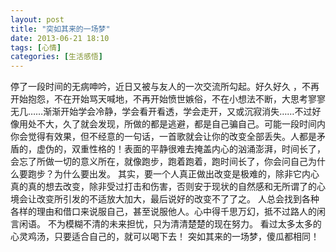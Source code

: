 ```yaml
---
layout: post
title: "突如其来的一场梦"
date: 2013-06-21 18:10
tags: [心情]
categories: [生活感悟]
---
```



停了一段时间的无病呻吟，近日又被与友人的一次交流所勾起。好久好久 ，不再开始抱怨，不在开始骂天喊地，不再开始愤世嫉俗，不在小想法不断，大思考寥寥无几……渐渐开始学会冷静，学会看开看透，学会走开，又或沉寂消失……不过好像用处不大，久了就会发现，所做的都是逃避，都是自己骗自己。可能一段时间内你会觉得有效果，但不经意的一句话，一首歌就会让你的改变全部丢失。人都是矛盾的，虚伪的，双重性格的！表面的平静很难去掩盖内心的汹涌澎湃，时间长了，会忘了所做一切的意义所在，就像跑步，跑着跑着，跑时间长了，你会问自己为什么要跑步？为什么要出发。
其实，要一个人真正做出改变是极难的，除非它内心真的真的想去改变，除非受过打击和伤害，否则安于现状的自然感和无所谓了的心境会让改变所引发的不适放大加大，最后说好的改变不了了之。
人总会找到各种各样的理由和借口来说服自己，甚至说服他人。心中得千思万幻，抵不过路人的闲言闲语。
不为模糊不清的未来担忧，只为清清楚楚的现在努力。
看过太多太多的心灵鸡汤，只要适合自己的，就可以喝下去！
突如其来的一场梦，傻瓜都相同！